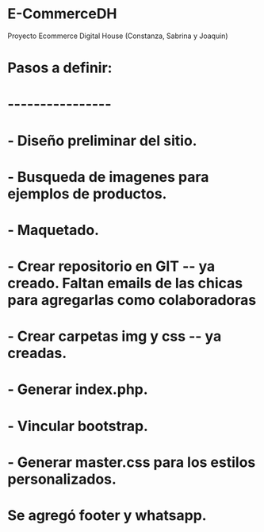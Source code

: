 # E-CommerceDH
Proyecto Ecommerce Digital House (Constanza, Sabrina y Joaquin)

# Pasos a definir:
# ----------------
# - Diseño preliminar del sitio.
# - Busqueda de imagenes para ejemplos de productos.
# - Maquetado.
# - Crear repositorio en GIT -- ya creado. Faltan emails de las chicas para agregarlas como colaboradoras
# - Crear carpetas img y css -- ya creadas.
# - Generar index.php.
# - Vincular bootstrap.
# - Generar master.css para los estilos personalizados.
# Se agregó footer y whatsapp.
#
#
#
#
#
#
#
#
#
#
#
#

